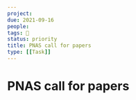 ```yaml
---
project:
due: 2021-09-16
people:
tags: 🧨
status: priority
title: PNAS call for papers
type: [[Task]]
---
```


# PNAS call for papers